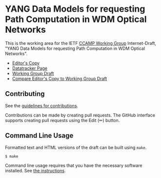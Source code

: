 # YANG Data Models for requesting Path Computation in WDM Optical Networks

This is the working area for the IETF [CCAMP Working Group](https://datatracker.ietf.org/group/ccamp/documents/) Internet-Draft, "YANG Data Models for requesting Path Computation in WDM Optical Networks".

* [Editor's Copy](https://ietf-ccamp-wg.github.io/ietf-ccamp-optical-path-computation/#go.draft-ietf-ccamp-optical-path-computation-yang.html)
* [Datatracker Page](https://datatracker.ietf.org/doc/draft-ietf-ccamp-optical-path-computation-yang)
* [Working Group Draft](https://datatracker.ietf.org/doc/html/draft-ietf-ccamp-optical-path-computation-yang)
* [Compare Editor's Copy to Working Group Draft](https://ietf-ccamp-wg.github.io/ietf-ccamp-optical-path-computation/#go.draft-ietf-ccamp-optical-path-computation-yang.diff)


## Contributing

See the
[guidelines for contributions](https://github.com/ietf-ccamp-wg/ietf-ccamp-optical-path-computation/blob/main/CONTRIBUTING.md).

Contributions can be made by creating pull requests.
The GitHub interface supports creating pull requests using the Edit (✏) button.


## Command Line Usage

Formatted text and HTML versions of the draft can be built using `make`.

```sh
$ make
```

Command line usage requires that you have the necessary software installed.  See
[the instructions](https://github.com/martinthomson/i-d-template/blob/main/doc/SETUP.md).

